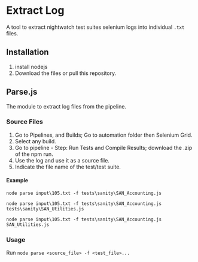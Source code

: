 # Extract Log
A tool to extract nightwatch test suites selenium logs into individual `.txt` files.

## Installation
1. install nodejs
2. Download the files or pull this repository.

## Parse.js
The module to extract log files from the pipeline.

### Source Files
1. Go to Pipelines, and Builds; Go to automation folder then Selenium Grid.
2. Select any build.
3. Go to pipeline - Step: Run Tests and Compile Results; download the .zip of the npm run.
4. Use the log and use it as a source file.
5. Indicate the file name of the test/test suite.

#### Example

`node parse input\105.txt -f tests\sanity\SAN_Accounting.js`

`node parse input\105.txt -f tests\sanity\SAN_Accounting.js tests\sanity\SAN_Utilities.js`

`node parse input\105.txt -f tests\sanity\SAN_Accounting.js SAN_Utilities.js`

### Usage
Run `node parse <source_file> -f <test_file>...`


